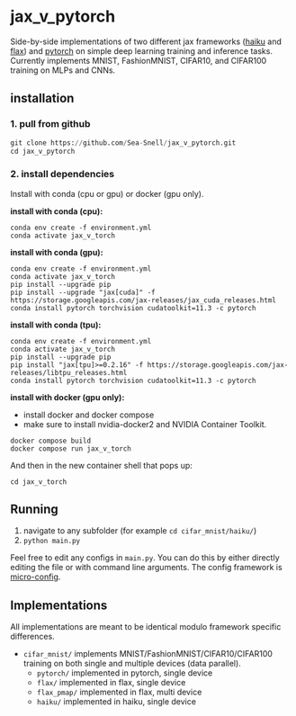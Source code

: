 # jax_v_pytorch

Side-by-side implementations of two different jax frameworks ([haiku](https://dm-haiku.readthedocs.io/en/latest/) and [flax](https://flax.readthedocs.io/en/latest/overview.html)) and [pytorch](https://pytorch.org) on simple deep learning training and inference tasks. Currently implements MNIST, FashionMNIST, CIFAR10, and CIFAR100 training on MLPs and CNNs.

## installation

### **1. pull from github**

``` python
git clone https://github.com/Sea-Snell/jax_v_pytorch.git
cd jax_v_pytorch
```

### **2. install dependencies**

Install with conda (cpu or gpu) or docker (gpu only).

**install with conda (cpu):**
``` shell
conda env create -f environment.yml
conda activate jax_v_torch
```

**install with conda (gpu):**
``` shell
conda env create -f environment.yml
conda activate jax_v_torch
pip install --upgrade pip
pip install --upgrade "jax[cuda]" -f https://storage.googleapis.com/jax-releases/jax_cuda_releases.html
conda install pytorch torchvision cudatoolkit=11.3 -c pytorch
```

**install with conda (tpu):**
``` shell
conda env create -f environment.yml
conda activate jax_v_torch
pip install --upgrade pip
pip install "jax[tpu]>=0.2.16" -f https://storage.googleapis.com/jax-releases/libtpu_releases.html
conda install pytorch torchvision cudatoolkit=11.3 -c pytorch
```

**install with docker (gpu only):**
* install docker and docker compose
* make sure to install nvidia-docker2 and NVIDIA Container Toolkit.
``` shell
docker compose build
docker compose run jax_v_torch
```

And then in the new container shell that pops up:

``` shell
cd jax_v_torch
```

## Running

1. navigate to any subfolder (for example `cd cifar_mnist/haiku/`)
2. `python main.py`

Feel free to edit any configs in `main.py`. You can do this by either directly editing the file or with command line arguments. The config framework is [micro-config](https://github.com/Sea-Snell/micro_config).

## Implementations

All implementations are meant to be identical modulo framework specific differences.

* `cifar_mnist/` implements MNIST/FashionMNIST/CIFAR10/CIFAR100 training on both single and multiple devices (data parallel).
    * `pytorch/` implemented in pytorch, single device
    * `flax/` implemented in flax, single device
    * `flax_pmap/` implemented in flax, multi device
    * `haiku/` implemented in haiku, single device
